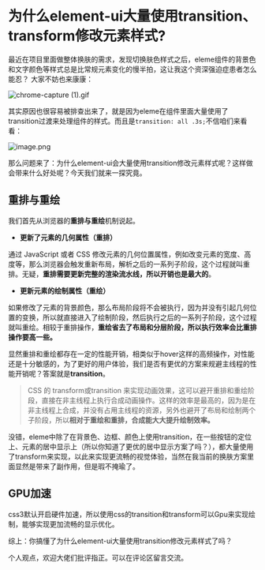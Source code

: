 # 为什么element-ui大量使用transition、transform修改元素样式?

最近在项目里面做整体换肤的需求，发现切换肤色样式之后，eleme组件的背景色和文字颜色等样式总是比常规元素变化的慢半拍，这让我这个资深强迫症患者怎么能忍？
大家不妨也来康康：

![chrome-capture (1).gif](https://p9-juejin.byteimg.com/tos-cn-i-k3u1fbpfcp/5478a3d2007646f7855a3b49be29f3d7~tplv-k3u1fbpfcp-watermark.image?)

其实原因也很容易被排查出来了，就是因为eleme在组件里面大量使用了transition过渡来处理组件的样式。而且是`transition: all .3s;`不信咱们来看看：

![image.png](https://p3-juejin.byteimg.com/tos-cn-i-k3u1fbpfcp/5adbc0d059da4bd484628014da4b5ea6~tplv-k3u1fbpfcp-watermark.image?)

那么问题来了：为什么element-ui会大量使用transition修改元素样式呢？这样做会带来什么好处呢？今天我们就来一探究竟。

## 重排与重绘
我们首先从浏览器的**重排与重绘**机制说起。
-   **更新了元素的几何属性（重排）**

通过 JavaScript 或者 CSS 修改元素的几何位置属性，例如改变元素的宽度、高度等，那么浏览器会触发重新布局，解析之后的一系列子阶段，这个过程就叫重排。无疑，**重排需要更新完整的渲染流水线，所以开销也是最大的**。

-   **更新元素的绘制属性（重绘）**

如果修改了元素的背景颜色，那么布局阶段将不会被执行，因为并没有引起几何位置的变换，所以就直接进入了绘制阶段，然后执行之后的一系列子阶段，这个过程就叫重绘。相较于重排操作，**重绘省去了布局和分层阶段，所以执行效率会比重排操作要高一些。**

显然重排和重绘都存在一定的性能开销，相类似于hover这样的高频操作，对性能还是十分敏感的，为了更好的用户体验，我们是否有更优的方案来规避主线程的性能开销呢？答案就是**transition**。
> CSS 的 transform或transition 来实现动画效果，这可以避开重排和重绘阶段，直接在非主线程上执行合成动画操作。这样的效率是最高的，因为是在非主线程上合成，并没有占用主线程的资源，另外也避开了布局和绘制两个子阶段，所以**相对于重绘和重排，合成能大大提升绘制效率。**

没错，eleme中除了在背景色、边框、颜色上使用transition，在一些按钮的定位上、元素的居中显示上（所以你知道了更优的居中显示方案了吗？），都大量使用了transform来实现，以此来实现更流畅的视觉体验，当然在我当前的换肤方案里面显然是带来了副作用，但是瑕不掩瑜了。

## GPU加速
css3默认开启硬件加速，所以使用css的transition和transform可以Gpu来实现绘制，能够实现更加流畅的显示优化。

综上：你搞懂了为什么element-ui大量使用transition修改元素样式了吗？

个人观点，欢迎大佬们批评指正。可以在评论区留言交流。




